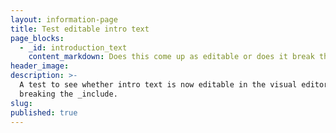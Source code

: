 ```yaml
---
layout: information-page
title: Test editable intro text
page_blocks:
  - _id: introduction_text
    content_markdown: Does this come up as editable or does it break the include?
header_image:
description: >-
  A test to see whether intro text is now editable in the visual editor without
  breaking the _include.
slug:
published: true
---
```


